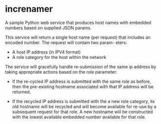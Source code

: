 # increnamer
A sample Python web service that produces host names with
embedded numbers based on supplied JSON params.

This service will return a single host name (per request) that
includes an encoded number.  The request will contain two param-
eters:

* A host IP address (in IPV4 format)
* A role category for the host within the network

The service will gracefully handle re-submission of the same
ip address by taking appropriate actions based on the role
parameter:

* If the re-cycled IP address is submitted with the same
role as before, then the pre-existing hostname associated
with that IP address will be returned.

* If the recycled IP address is submitted with the a new role
category, its old hostname will be recycled and will become
available for re-use by a subsequent request for that role.
A new hostname will be constructed with the lowest available
embedded number available for that role.
